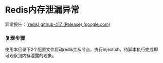 # Redis内存泄漏异常

异常报告：[[redis] github-417 (Release) (google.com)](https://docs.google.com/document/d/1lG_xPiaWwpEHcz558Kort7KGV8-3QYctNTNwluaqtLw/pub)

### 复现步骤

使用本目录下2个配置文件启动redis主从节点，执行inject.sh，待脚本执行完成即可观察到内存泄露的现象。
